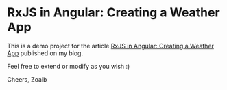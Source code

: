 # RxJS in Angular: Creating a Weather App

This is a demo project for the article [RxJS in Angular: Creating a Weather App](https://zoaibkhan.com/blog/rxjs-in-angular-creating-a-weather-app/) published on my blog.

Feel free to extend or modify as you wish :)

Cheers,
Zoaib

